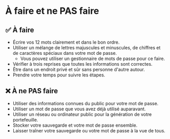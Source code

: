 # À faire et ne PAS faire

## ✅ À faire

* Écrire vos 12 mots clairement et dans le bon ordre.
* Utiliser un mélange de lettres majuscules et minuscules, de chiffres et de caractères spéciaux dans votre mot de passe.
  * Vous pouvez utiliser un gestionnaire de mots de passe pour ce faire.
* Vérifier à trois reprises que toutes les informations sont correctes.
* Être dans un endroit privé et sûr sans personne d'autre autour.
* Prendre votre temps pour suivre les étapes.

## ❌ À ne PAS faire

* Utiliser des informations connues du public pour votre mot de passe.
* Utiliser un mot de passe que vous avez déjà utilisé auparavant.
* Utiliser un réseau ou ordinateur public pour la génération de votre portefeuille.
* Stocker votre sauvegarde et votre mot de passe ensemble.
* Laisser traîner votre sauvegarde ou votre mot de passe à la vue de tous.
